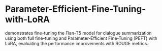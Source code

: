 # Parameter-Efficient-Fine-Tuning-with-LoRA
demonstrates fine-tuning the Flan-T5 model for dialogue summarization using both full fine-tuning and Parameter-Efficient Fine-Tuning (PEFT) with LoRA, evaluating the performance improvements with ROUGE metrics.
